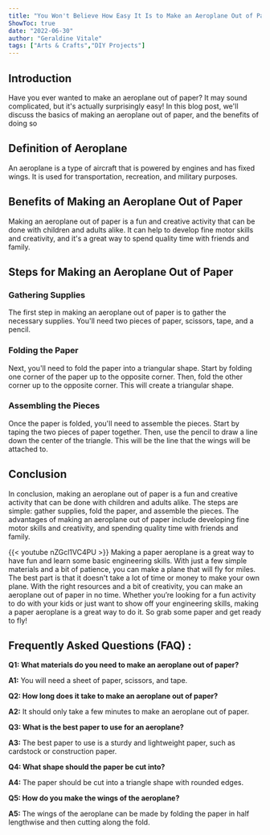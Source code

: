 ```yaml
---
title: "You Won't Believe How Easy It Is to Make an Aeroplane Out of Paper!"
ShowToc: true 
date: "2022-06-30"
author: "Geraldine Vitale" 
tags: ["Arts & Crafts","DIY Projects"]
---
```

## Introduction

Have you ever wanted to make an aeroplane out of paper? It may sound complicated, but it's actually surprisingly easy! In this blog post, we'll discuss the basics of making an aeroplane out of paper, and the benefits of doing so

## Definition of Aeroplane

An aeroplane is a type of aircraft that is powered by engines and has fixed wings. It is used for transportation, recreation, and military purposes.

## Benefits of Making an Aeroplane Out of Paper

Making an aeroplane out of paper is a fun and creative activity that can be done with children and adults alike. It can help to develop fine motor skills and creativity, and it's a great way to spend quality time with friends and family.

## Steps for Making an Aeroplane Out of Paper

### Gathering Supplies

The first step in making an aeroplane out of paper is to gather the necessary supplies. You'll need two pieces of paper, scissors, tape, and a pencil.

### Folding the Paper

Next, you'll need to fold the paper into a triangular shape. Start by folding one corner of the paper up to the opposite corner. Then, fold the other corner up to the opposite corner. This will create a triangular shape.

### Assembling the Pieces

Once the paper is folded, you'll need to assemble the pieces. Start by taping the two pieces of paper together. Then, use the pencil to draw a line down the center of the triangle. This will be the line that the wings will be attached to.

## Conclusion

In conclusion, making an aeroplane out of paper is a fun and creative activity that can be done with children and adults alike. The steps are simple: gather supplies, fold the paper, and assemble the pieces. The advantages of making an aeroplane out of paper include developing fine motor skills and creativity, and spending quality time with friends and family.

{{< youtube nZGcl1VC4PU >}} 
Making a paper aeroplane is a great way to have fun and learn some basic engineering skills. With just a few simple materials and a bit of patience, you can make a plane that will fly for miles. The best part is that it doesn't take a lot of time or money to make your own plane. With the right resources and a bit of creativity, you can make an aeroplane out of paper in no time. Whether you’re looking for a fun activity to do with your kids or just want to show off your engineering skills, making a paper aeroplane is a great way to do it. So grab some paper and get ready to fly!

## Frequently Asked Questions (FAQ) :
**Q1: What materials do you need to make an aeroplane out of paper?**

**A1:** You will need a sheet of paper, scissors, and tape.


**Q2: How long does it take to make an aeroplane out of paper?**

**A2:** It should only take a few minutes to make an aeroplane out of paper.


**Q3: What is the best paper to use for an aeroplane?**

**A3:** The best paper to use is a sturdy and lightweight paper, such as cardstock or construction paper.


**Q4: What shape should the paper be cut into?**

**A4:** The paper should be cut into a triangle shape with rounded edges.


**Q5: How do you make the wings of the aeroplane?**

**A5:** The wings of the aeroplane can be made by folding the paper in half lengthwise and then cutting along the fold.



